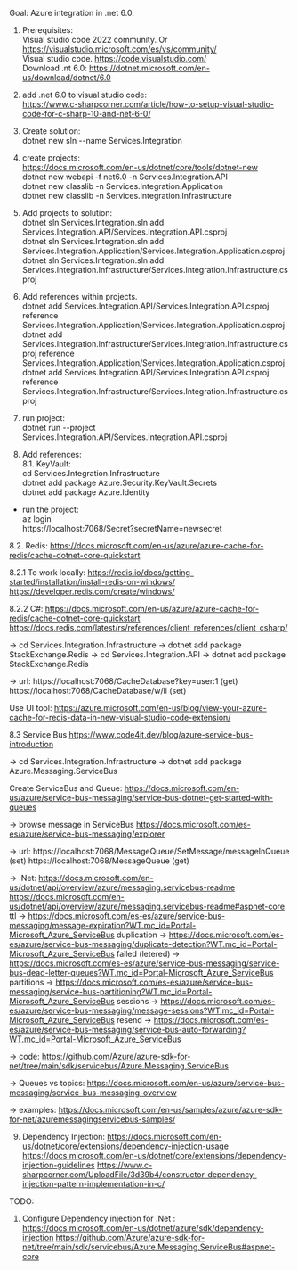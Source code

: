 Goal: Azure integration in .net 6.0.  
  
1. Prerequisites:  
Visual studio code 2022 community. Or  https://visualstudio.microsoft.com/es/vs/community/  
Visual studio code.  https://code.visualstudio.com/  
Download .nt 6.0: https://dotnet.microsoft.com/en-us/download/dotnet/6.0  
  
2. add .net 6.0 to visual studio code:  
https://www.c-sharpcorner.com/article/how-to-setup-visual-studio-code-for-c-sharp-10-and-net-6-0/  
  
3. Create solution:  
dotnet new sln --name Services.Integration  
  
4. create projects:  
https://docs.microsoft.com/en-us/dotnet/core/tools/dotnet-new  
dotnet new webapi -f net6.0 -n Services.Integration.API  
dotnet new classlib -n Services.Integration.Application  
dotnet new classlib -n Services.Integration.Infrastructure  
  
  
5. Add projects to solution:  
dotnet sln Services.Integration.sln add Services.Integration.API/Services.Integration.API.csproj  
dotnet sln Services.Integration.sln add Services.Integration.Application/Services.Integration.Application.csproj  
dotnet sln Services.Integration.sln add Services.Integration.Infrastructure/Services.Integration.Infrastructure.csproj  
  
6. Add references within projects.  
dotnet add Services.Integration.API/Services.Integration.API.csproj reference Services.Integration.Application/Services.Integration.Application.csproj  
dotnet add Services.Integration.Infrastructure/Services.Integration.Infrastructure.csproj reference Services.Integration.Application/Services.Integration.Application.csproj  
dotnet add Services.Integration.API/Services.Integration.API.csproj reference Services.Integration.Infrastructure/Services.Integration.Infrastructure.csproj  
  
7. run project:  
dotnet run --project Services.Integration.API/Services.Integration.API.csproj  
  
8. Add references:  
8.1. KeyVault:  
cd Services.Integration.Infrastructure  
dotnet add package Azure.Security.KeyVault.Secrets  
dotnet add package Azure.Identity  
  
- run the project:  
az login  
https://localhost:7068/Secret?secretName=newsecret  

8.2. Redis:
https://docs.microsoft.com/en-us/azure/azure-cache-for-redis/cache-dotnet-core-quickstart

8.2.1 To work locally:
https://redis.io/docs/getting-started/installation/install-redis-on-windows/
https://developer.redis.com/create/windows/

8.2.2 C#:
https://docs.microsoft.com/en-us/azure/azure-cache-for-redis/cache-dotnet-core-quickstart
https://docs.redis.com/latest/rs/references/client_references/client_csharp/

-> cd Services.Integration.Infrastructure
-> dotnet add package StackExchange.Redis
-> cd Services.Integration.API
-> dotnet add package StackExchange.Redis

-> url:
https://localhost:7068/CacheDatabase?key=user:1  (get)
https://localhost:7068/CacheDatabase/w/li   (set)

Use UI tool:
https://azure.microsoft.com/en-us/blog/view-your-azure-cache-for-redis-data-in-new-visual-studio-code-extension/

8.3 Service Bus
https://www.code4it.dev/blog/azure-service-bus-introduction

-> cd Services.Integration.Infrastructure
-> dotnet add package Azure.Messaging.ServiceBus

Create ServiceBus and Queue:
https://docs.microsoft.com/en-us/azure/service-bus-messaging/service-bus-dotnet-get-started-with-queues

-> browse message in ServiceBus
https://docs.microsoft.com/es-es/azure/service-bus-messaging/explorer

-> url:
https://localhost:7068/MessageQueue/SetMessage/messageInQueue  (set)
https://localhost:7068/MessageQueue  (get)

-> .Net:
https://docs.microsoft.com/en-us/dotnet/api/overview/azure/messaging.servicebus-readme
https://docs.microsoft.com/en-us/dotnet/api/overview/azure/messaging.servicebus-readme#aspnet-core
ttl -> https://docs.microsoft.com/es-es/azure/service-bus-messaging/message-expiration?WT.mc_id=Portal-Microsoft_Azure_ServiceBus
duplication -> https://docs.microsoft.com/es-es/azure/service-bus-messaging/duplicate-detection?WT.mc_id=Portal-Microsoft_Azure_ServiceBus
failed (letered) -> https://docs.microsoft.com/es-es/azure/service-bus-messaging/service-bus-dead-letter-queues?WT.mc_id=Portal-Microsoft_Azure_ServiceBus
partitions -> https://docs.microsoft.com/es-es/azure/service-bus-messaging/service-bus-partitioning?WT.mc_id=Portal-Microsoft_Azure_ServiceBus
sessions -> https://docs.microsoft.com/es-es/azure/service-bus-messaging/message-sessions?WT.mc_id=Portal-Microsoft_Azure_ServiceBus
resend -> https://docs.microsoft.com/es-es/azure/service-bus-messaging/service-bus-auto-forwarding?WT.mc_id=Portal-Microsoft_Azure_ServiceBus

-> code:
https://github.com/Azure/azure-sdk-for-net/tree/main/sdk/servicebus/Azure.Messaging.ServiceBus

-> Queues vs topics:
https://docs.microsoft.com/en-us/azure/service-bus-messaging/service-bus-messaging-overview

-> examples:
https://docs.microsoft.com/en-us/samples/azure/azure-sdk-for-net/azuremessagingservicebus-samples/

9. Dependency Injection:
https://docs.microsoft.com/en-us/dotnet/core/extensions/dependency-injection-usage
https://docs.microsoft.com/en-us/dotnet/core/extensions/dependency-injection-guidelines
https://www.c-sharpcorner.com/UploadFile/3d39b4/constructor-dependency-injection-pattern-implementation-in-c/

TODO:
1. Configure Dependency injection for .Net :
https://docs.microsoft.com/en-us/dotnet/azure/sdk/dependency-injection
https://github.com/Azure/azure-sdk-for-net/tree/main/sdk/servicebus/Azure.Messaging.ServiceBus#aspnet-core


